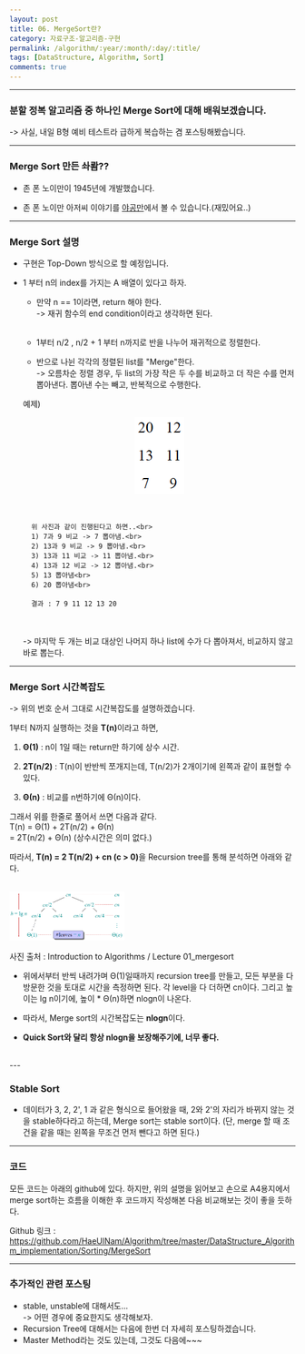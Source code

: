 ```yaml
---
layout: post
title: 06. MergeSort란?
category: 자료구조-알고리즘-구현
permalink: /algorithm/:year/:month/:day/:title/
tags: [DataStructure, Algorithm, Sort]
comments: true
---
```


---
### 분할 정복 알고리즘 중 하나인 Merge Sort에 대해 배워보겠습니다.
-> 사실, 내일 B형 예비 테스트라 급하게 복습하는 겸 포스팅해봤습니다.

---
### Merge Sort 만든 솨뢈??
* 존 폰 노이만이 1945년에 개발했습니다.

* 존 폰 노이만 아저씨 이야기를 [야공만](https://goo.gl/LD7OGT)에서 볼 수 있습니다.(재밌어요..)

---
### Merge Sort 설명

* 구현은 Top-Down 방식으로 할 예정입니다.

* 1 부터 n의 index를 가지는 A 배열이 있다고 하자.

    * 만약 n == 1이라면, return 해야 한다.<br>
        -> 재귀 함수의 end condition이라고 생각하면 된다. <br><br>
    * 1부터 n/2 , n/2 + 1 부터 n까지로 반을 나누어 재귀적으로 정렬한다.

    * 반으로 나뉜 각각의 정렬된 list를 "Merge"한다.<br>
        -> 오름차순 정렬 경우, 두 list의 가장 작은 두 수를 비교하고 더 작은 수를 먼저 뽑아낸다. 뽑아낸 수는 빼고, 반복적으로 수행한다.

    예제)<br>
        <p style="text-align: center;">
        <img style="max-width: 60%; height: auto;" src="/assets/post-img/algorithm/mergesort_merge.png"/> 
        </p><br>


        위 사진과 같이 진행된다고 하면..<br>
        1) 7과 9 비교 -> 7 뽑아냄.<br>
        2) 13과 9 비교 -> 9 뽑아냄.<br>
        3) 13과 11 비교 -> 11 뽑아냄.<br>
        4) 13과 12 비교 -> 12 뽑아냄.<br>
        5) 13 뽑아냄<br>
        6) 20 뽑아냄<br>

        결과 : 7 9 11 12 13 20
    <br><br>
    -> 마지막 두 개는 비교 대상인 나머지 하나 list에 수가 다 뽑아져서, 비교하지 않고 바로 뽑는다.
---
     
### Merge Sort 시간복잡도

-> 위의 번호 순서 그대로 시간복잡도를 설명하겠습니다.

1부터 N까지 실행하는 것을 <b>T(n)</b>이라고 하면,

1. <b>Θ(1)</b>    : n이 1일 때는 return만 하기에 상수 시간.

2. <b>2T(n/2)</b> : T(n)이 반반씩 쪼개지는데, T(n/2)가 2개이기에 왼쪽과 같이 표현할 수 있다. 

3. <b>Θ(n)</b>    : 비교를 n번하기에 Θ(n)이다.

그래서 위를 한줄로 풀어서 쓰면 다음과 같다.<br>
T(n) = Θ(1) + 2T(n/2) + Θ(n)<br>
     = 2T(n/2) + Θ(n) (상수시간은 의미 없다.)<br>

따라서, <b>T(n) = 2 T(n/2) + cn (c > 0)</b>을 Recursion tree를 통해 분석하면 아래와 같다.<br>

<br>
    <img style="max-width: 40%; height: auto;" src="/assets/post-img/algorithm/introductionToAlgorithm_merge.png"/> <br>

사진 출처 : Introduction to Algorithms / Lecture 01_mergesort

* 위에서부터 반씩 내려가며 Θ(1)일때까지 recursion tree를 만들고, 모든 부분을 다 방문한 것을 토대로 시간을 측정하면 된다. 각 level을 다 더하면 cn이다. 그리고 높이는 lg n이기에, 높이 * Θ(n)하면 nlogn이 나온다.<br>

* 따라서, Merge sort의 시간복잡도는 <b>nlogn</b>이다.

* <b>Quick Sort와 달리 항상 nlogn을 보장해주기에, 너무 좋다.</b>


<br>
---

### Stable Sort

* 데이터가 3, 2, 2', 1 과 같은 형식으로 들어왔을 때, 2와 2'의 자리가 바뀌지 않는 것을 stable하다라고 하는데, Merge sort는 stable sort이다. (단, merge 할 때 조건을 같을 때는 왼쪽을 무조건 먼저 뺀다고 하면 된다.)

---
### 코드

모든 코드는 아래의 github에 있다. 하지만, 위의 설명을 읽어보고 손으로 A4용지에서 merge sort하는 흐름을 이해한 후 코드까지 작성해본 다음 비교해보는 것이 좋을 듯하다.<br>

Github 링크 : https://github.com/HaeUlNam/Algorithm/tree/master/DataStructure_Algorithm_implementation/Sorting/MergeSort 

---
### 추가적인 관련 포스팅

* stable, unstable에 대해서도...<br>
    -> 어떤 경우에 중요한지도 생각해보자.<br>
* Recursion Tree에 대해서는 다음에 한번 더 자세히 포스팅하겠습니다.
* Master Method라는 것도 있는데, 그것도 다음에~~~